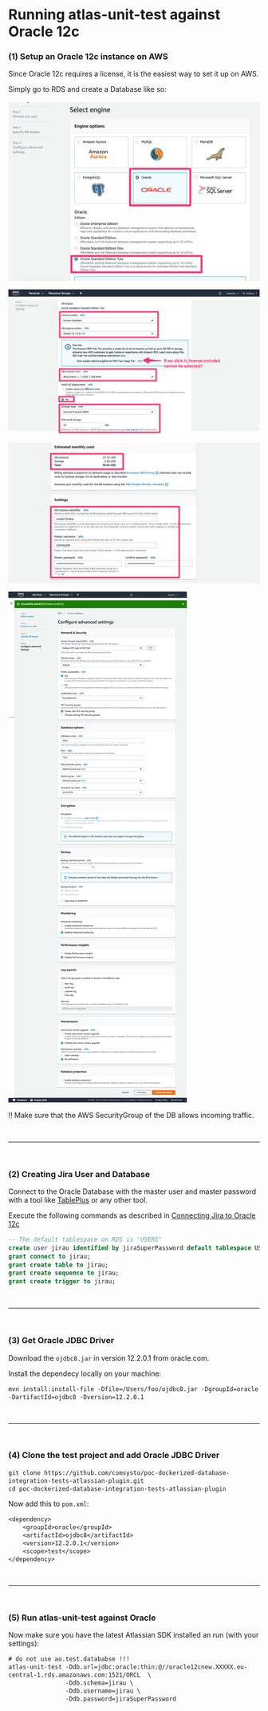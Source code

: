 # Running atlas-unit-test against Oracle 12c

### (1) Setup an Oracle 12c instance on AWS

Since Oracle 12c requires a license, it is the easiest way to set it up on AWS.

Simply go to RDS and create a Database like so:

![](./doc/rds-01-oracle.png)

![](./doc/rds-02-oracle.png)

![](./doc/rds-03-oracle.png)

![](./doc/rds-04-oracle.png)

:bangbang: Make sure that the AWS SecurityGroup of the DB allows incoming traffic.

&nbsp;

----

&nbsp;

### (2) Creating Jira User and Database

Connect to the Oracle Database with the master user and master password with a tool like
[TablePlus](https://tableplus.io/) or any other tool.

Execute the following commands as described in [Connecting Jira to Oracle 12c](https://confluence.atlassian.com/adminjiraserver073/connecting-jira-applications-to-oracle-861253045.html)

```sql
-- The default tablespace on RDS is "USERS"
create user jirau identified by jiraSuperPassword default tablespace USERS quota unlimited on USERS;
grant connect to jirau;
grant create table to jirau;
grant create sequence to jirau;
grant create trigger to jirau;
```


&nbsp;

----

&nbsp;

### (3) Get Oracle JDBC Driver

Download the `ojdbc8.jar` in version 12.2.0.1 from oracle.com.

Install the dependecy locally on your machine:

```
mvn install:install-file -Dfile=/Users/foo/ojdbc8.jar -DgroupId=oracle -DartifactId=ojdbc8 -Dversion=12.2.0.1
```


&nbsp;

----

&nbsp;

### (4) Clone the test project and add Oracle JDBC Driver


```
git clone https://github.com/comsysto/poc-dockerized-database-integration-tests-atlassian-plugin.git
cd poc-dockerized-database-integration-tests-atlassian-plugin
```

Now add this to `pom.xml`:

```
<dependency>
    <groupId>oracle</groupId>
    <artifactId>ojdbc8</artifactId>
    <version>12.2.0.1</version>
    <scope>test</scope>
</dependency>
```

&nbsp;

----

&nbsp;

### (5) Run atlas-unit-test against Oracle

Now make sure you have the latest Atlassian SDK installed an run (with your settings):


```
# do not use ao.test.datababse !!!
atlas-unit-test -Ddb.url=jdbc:oracle:thin:@//oracle12cnew.XXXXX.eu-central-1.rds.amazonaws.com:1521/ORCL  \
                -Ddb.schema=jirau \
                -Ddb.username=jirau \
                -Ddb.password=jiraSuperPassword
```

